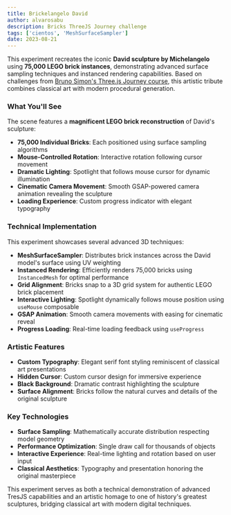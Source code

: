 ```yaml
---
title: Brickelangelo David
author: alvarosabu
description: Bricks ThreeJS Journey challenge
tags: ['cientos', 'MeshSurfaceSampler']
date: 2023-08-21
---
```


This experiment recreates the iconic **David sculpture by Michelangelo** using **75,000 LEGO brick instances**, demonstrating advanced surface sampling techniques and instanced rendering capabilities. Based on challenges from [Bruno Simon's Three.js Journey course](https://threejs-journey.com/), this artistic tribute combines classical art with modern procedural generation.

### What You'll See

The scene features a **magnificent LEGO brick reconstruction** of David's sculpture:

- **75,000 Individual Bricks**: Each positioned using surface sampling algorithms
- **Mouse-Controlled Rotation**: Interactive rotation following cursor movement
- **Dramatic Lighting**: Spotlight that follows mouse cursor for dynamic illumination
- **Cinematic Camera Movement**: Smooth GSAP-powered camera animation revealing the sculpture
- **Loading Experience**: Custom progress indicator with elegant typography

### Technical Implementation

This experiment showcases several advanced 3D techniques:

- **MeshSurfaceSampler**: Distributes brick instances across the David model's surface using UV weighting
- **Instanced Rendering**: Efficiently renders 75,000 bricks using `InstancedMesh` for optimal performance
- **Grid Alignment**: Bricks snap to a 3D grid system for authentic LEGO brick placement
- **Interactive Lighting**: Spotlight dynamically follows mouse position using `useMouse` composable
- **GSAP Animation**: Smooth camera movements with easing for cinematic reveal
- **Progress Loading**: Real-time loading feedback using `useProgress`

### Artistic Features

- **Custom Typography**: Elegant serif font styling reminiscent of classical art presentations
- **Hidden Cursor**: Custom cursor design for immersive experience
- **Black Background**: Dramatic contrast highlighting the sculpture
- **Surface Alignment**: Bricks follow the natural curves and details of the original sculpture

### Key Technologies

- **Surface Sampling**: Mathematically accurate distribution respecting model geometry
- **Performance Optimization**: Single draw call for thousands of objects
- **Interactive Experience**: Real-time lighting and rotation based on user input
- **Classical Aesthetics**: Typography and presentation honoring the original masterpiece

This experiment serves as both a technical demonstration of advanced TresJS capabilities and an artistic homage to one of history's greatest sculptures, bridging classical art with modern digital techniques.

